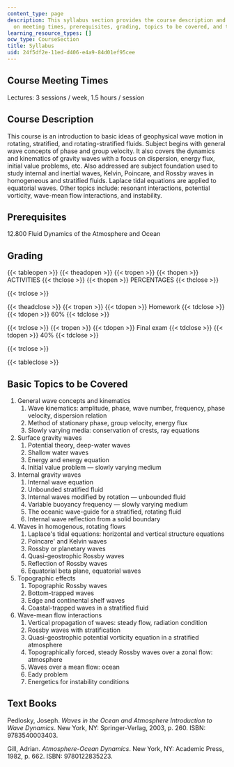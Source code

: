 ```yaml
---
content_type: page
description: This syllabus section provides the course description and information
  on meeting times, prerequisites, grading, topics to be covered, and text books.
learning_resource_types: []
ocw_type: CourseSection
title: Syllabus
uid: 24f5df2e-11ed-d406-e4a9-84d01ef95cee
---
```


Course Meeting Times
--------------------

Lectures: 3 sessions / week, 1.5 hours / session

Course Description
------------------

This course is an introduction to basic ideas of geophysical wave motion in rotating, stratified, and rotating-stratified fluids. Subject begins with general wave concepts of phase and group velocity. It also covers the dynamics and kinematics of gravity waves with a focus on dispersion, energy flux, initial value problems, etc. Also addressed are subject foundation used to study internal and inertial waves, Kelvin, Poincare, and Rossby waves in homogeneous and stratified fluids. Laplace tidal equations are applied to equatorial waves. Other topics include: resonant interactions, potential vorticity, wave-mean flow interactions, and instability.

Prerequisites
-------------

12.800 Fluid Dynamics of the Atmosphere and Ocean

Grading
-------

{{< tableopen >}}
{{< theadopen >}}
{{< tropen >}}
{{< thopen >}}
ACTIVITIES
{{< thclose >}}
{{< thopen >}}
PERCENTAGES
{{< thclose >}}

{{< trclose >}}

{{< theadclose >}}
{{< tropen >}}
{{< tdopen >}}
Homework
{{< tdclose >}}
{{< tdopen >}}
60%
{{< tdclose >}}

{{< trclose >}}
{{< tropen >}}
{{< tdopen >}}
Final exam
{{< tdclose >}}
{{< tdopen >}}
40%
{{< tdclose >}}

{{< trclose >}}

{{< tableclose >}}

Basic Topics to be Covered
--------------------------

1.  General wave concepts and kinematics
    1.  Wave kinematics: amplitude, phase, wave number, frequency, phase velocity, dispersion relation
    2.  Method of stationary phase, group velocity, energy flux
    3.  Slowly varying media: conservation of crests, ray equations
2.  Surface gravity waves
    1.  Potential theory, deep-water waves
    2.  Shallow water waves
    3.  Energy and energy equation
    4.  Initial value problem — slowly varying medium
3.  Internal gravity waves
    1.  Internal wave equation
    2.  Unbounded stratified fluid
    3.  Internal waves modified by rotation — unbounded fluid
    4.  Variable buoyancy frequency — slowly varying medium
    5.  The oceanic wave-guide for a stratified, rotating fluid
    6.  Internal wave reflection from a solid boundary
4.  Waves in homogenous, rotating flows
    1.  Laplace's tidal equations: horizontal and vertical structure equations
    2.  Poincare' and Kelvin waves
    3.  Rossby or planetary waves
    4.  Quasi-geostrophic Rossby waves
    5.  Reflection of Rossby waves
    6.  Equatorial beta plane, equatorial waves
5.  Topographic effects
    1.  Topographic Rossby waves
    2.  Bottom-trapped waves
    3.  Edge and continental shelf waves
    4.  Coastal-trapped waves in a stratified fluid
6.  Wave-mean flow interactions
    1.  Vertical propagation of waves: steady flow, radiation condition
    2.  Rossby waves with stratification
    3.  Quasi-geostrophic potential vorticity equation in a stratified atmosphere
    4.  Topographically forced, steady Rossby waves over a zonal flow: atmosphere
    5.  Waves over a mean flow: ocean
    6.  Eady problem
    7.  Energetics for instability conditions

Text Books
----------

Pedlosky, Joseph. _Waves in the Ocean and Atmosphere Introduction to Wave Dynamics_. New York, NY: Springer-Verlag, 2003, p. 260. ISBN: 9783540003403.

Gill, Adrian. _Atmosphere-Ocean Dynamics_. New York, NY: Academic Press, 1982, p. 662. ISBN: 9780122835223.